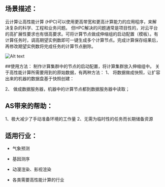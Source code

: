 ## 场景描述：
云计算让高性能计算 (HPC)可以使用更高带宽和更高计算能力的应用程序，来解决复杂的科学、工程和业务问题。
但HPC解决的问题通常是项目性的，对云平台的高扩展性要求也有很高要求。可将计算节点做成伸缩组的启动配置（模板）。有计算任务时，调高期望实例数即可一键生成多个计算节点。完成计算保存结果后，再修改期望实例数将完成任务的计算节点删除。

![Alt text](https://mc.qcloudimg.com/static/img/d7208378accfb11c320668ee5089a0c3/02.png)

##使用方法：
制作计算集群中的节点的启动配置，将计算集群放入伸缩组中。
关于高性能计算所需要用到的原始数据，有两种方法：
1、 将数据做成快照，让扩容出来的机器的数据盘基于快照创建：

2、 做成数据服务器，机器中的计算节点都到数据服务器中读取；


## AS带来的帮助：
1、极大减少了手动准备环境的工作量
2、无需为临时性的任务而长期储备资源

## 适用行业：

- 气象预测

- 基因测序

- 动漫渲染、影视渲染

- 各类需要高性能计算的行业
